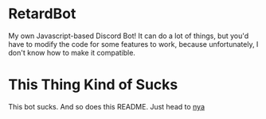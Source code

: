# RetardBot
My own Javascript-based Discord Bot!
It can do a lot of things, but you'd have to modify the code for some features to work, because unfortunately, I don't know how to make it compatible.

# This Thing Kind of Sucks
This bot sucks. And so does this README. Just head to [nya](https://ah-yis.github.io/RetardBot/)
